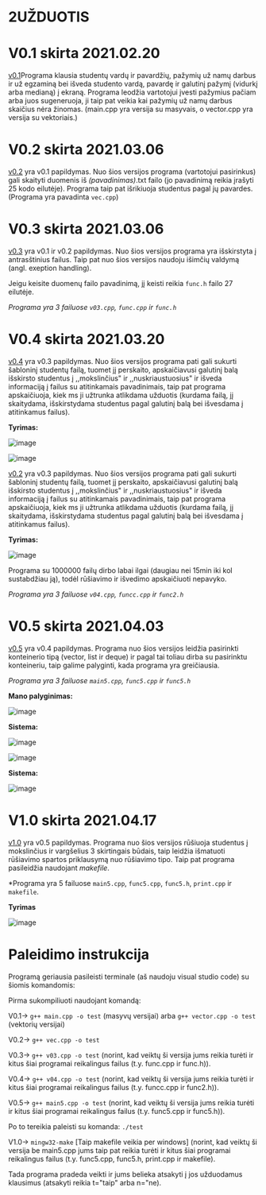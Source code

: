# 2UŽDUOTIS

# V0.1 skirta 2021.02.20

[v0.1](https://github.com/Sasnauskaite/2uzduotis/releases/tag/V0.1)Programa klausia studentų vardų ir pavardžių, pažymių už namų darbus ir už egzaminą bei išveda studento vardą, pavardę ir galutinį pažymį (vidurkį arba medianą) į ekraną. Programa leodžia vartotojui įvesti pažymius pačiam arba juos sugeneruoja, ji taip pat veikia kai pažymių už namų darbus skaičius nėra žinomas. (main.cpp yra versija su masyvais, o vector.cpp yra versija su vektoriais.)

# V0.2 skirta 2021.03.06

[v0.2](https://github.com/Sasnauskaite/2uzduotis/releases/tag/v0.2) yra v0.1 papildymas. Nuo šios versijos programa (vartotojui pasirinkus) gali skaityti duomenis iš *(pavadinimas)*.txt failo (jo pavadinimą reikia įrašyti 25 kodo eilutėje). Programa taip pat išrikiuoja studentus pagal jų pavardes. (Programa yra pavadinta ``vec.cpp``)

# V0.3 skirta 2021.03.06

[v0.3](https://github.com/Sasnauskaite/2uzduotis/releases/tag/v0.3) yra v0.1 ir v0.2 papildymas. Nuo šios versijos programa yra išskirstyta į antrasštinius failus. 
Taip pat nuo šios versijos naudoju išimčių valdymą (angl. exeption handling).

Jeigu keisite duomenų failo pavadinimą, jį keisti reikia `func.h` failo 27 eilutėje.

*Programa yra 3 failuose `v03.cpp`, `func.cpp` ir `func.h`*

# V0.4 skirta 2021.03.20


[v0.4](https://github.com/Sasnauskaite/2uzduotis/releases/tag/v0.4) yra v0.3 papildymas. Nuo šios versijos programa pati gali sukurti šabloninį studentų failą, tuomet jį perskaito, apskaičiavusi galutinį balą išskirsto studentus į ,,mokslinčius" ir ,,nuskriaustuosius" ir išveda informaciją į failus su atitinkamais pavadinimais, taip pat programa apskaičiuoja, kiek ms ji užtrunka atlikdama užduotis (kurdama failą, jį skaitydama, išskirstydama studentus pagal galutinį balą bei išvesdama į atitinkamus failus).

**Tyrimas:**


![image](https://user-images.githubusercontent.com/78842487/116102017-fe8f6080-a6b6-11eb-9ac3-6993b124da04.png)

![image](https://user-images.githubusercontent.com/78842487/116103516-55496a00-a6b8-11eb-8673-af17fe2dff55.png)

[v0.2](https://github.com/Sasnauskaite/2uzduotis/releases/tag/v0.4) yra v0.3 papildymas. Nuo šios versijos programa pati gali sukurti šabloninį studentų failą, tuomet jį perskaito, apskaičiavusi galutinį balą išskirsto studentus į ,,mokslinčius" ir ,,nuskriaustuosius" ir išveda informaciją į failus su atitinkamais pavadinimais, taip pat programa apskaičiuoja, kiek ms ji užtrunka atlikdama užduotis (kurdama failą, jį skaitydama, išskirstydama studentus pagal galutinį balą bei išvesdama į atitinkamus failus).

**Tyrimas:**

![image](https://user-images.githubusercontent.com/78842487/116078575-76519100-a69f-11eb-877d-d75fec6db840.png)


Programa su 1000000 failų dirbo labai ilgai (daugiau nei 15min iki kol sustabdžiau ją), todėl rūšiavimo ir išvedimo apskaičiuoti nepavyko.

*Programa yra 3 failuose `v04.cpp`, `funcc.cpp` ir `func2.h`*


# V0.5 skirta 2021.04.03

[v0.5](https://github.com/Sasnauskaite/2uzduotis/releases/tag/v0.5) yra v0.4 papildymas. Programa nuo šios versijos leidžia pasirinkti konteinerio tipą (vector, list ir deque) ir pagal tai toliau dirba su pasirinktu konteineriu, taip galime palyginti, kada programa yra greičiausia.

*Programa yra 3 failuose `main5.cpp`, `func5.cpp` ir `func5.h`*

**Mano palyginimas:**


![image](https://user-images.githubusercontent.com/78842487/116101872-e1f32880-a6b6-11eb-921b-0bf263dc59dd.png)

**Sistema:**

![image](https://user-images.githubusercontent.com/78842487/116100764-ebc85c00-a6b5-11eb-8348-94ad377a0d5c.png)

![image](https://user-images.githubusercontent.com/78842487/116103587-66927680-a6b8-11eb-937d-3d2765b5e2c4.png)

**Sistema:**

![image](https://user-images.githubusercontent.com/78842487/116103622-6eeab180-a6b8-11eb-8f36-dee49864b078.png)

# V1.0 skirta 2021.04.17

[v1.0](https://github.com/Sasnauskaite/2uzduotis/releases/tag/v1.0) yra v0.5 papildymas. Programa nuo šios versijos rūšiuoja studentus į mokslinčius ir vargšelius 3 skirtingais būdais, taip leidžia išmatuoti rūšiavimo spartos priklausymą nuo rūšiavimo tipo. Taip pat programa pasileidžia naudojant *makefile*.

*Programa yra 5 failuose `main5.cpp`, `func5.cpp`, `func5.h`, `print.cpp` ir `makefile`.

**Tyrimas**

![image](https://user-images.githubusercontent.com/78842487/118854802-c1954300-b8dd-11eb-85c4-c7cab8f05dea.png)



# Paleidimo instrukcija
Programą geriausia pasileisti terminale (aš naudoju visual studio code) su šiomis komandomis:

Pirma sukompiliuoti naudojant komandą: 

V0.1-> `g++ main.cpp -o test` (masyvų versijai) arba `g++ vector.cpp -o test` (vektorių versijai)

V0.2-> `g++ vec.cpp -o test`

V0.3-> `g++ v03.cpp -o test` (norint, kad veiktų ši versija jums reikia turėti ir kitus šiai programai reikalingus failus (t.y. func.cpp ir func.h)).

V0.4-> `g++ v04.cpp -o test` (norint, kad veiktų ši versija jums reikia turėti ir kitus šiai programai reikalingus failus (t.y. funcc.cpp ir func2.h)).


V0.5-> `g++ main5.cpp -o test` (norint, kad veiktų ši versija jums reikia turėti ir kitus šiai programai reikalingus failus (t.y. func5.cpp ir func5.h)).


Po to tereikia paleisti su komanda: `./test`

V1.0-> `mingw32-make` [Taip makefile veikia per windows] (norint, kad veiktų ši versija be main5.cpp jums taip pat reikia turėti ir kitus šiai programai reikalingus failus (t.y. func5.cpp, func5.h, print.cpp ir makefile).

Tada programa pradeda veikti ir jums belieka atsakyti į jos užduodamus klausimus (atsakyti reikia t="taip" arba n="ne).
